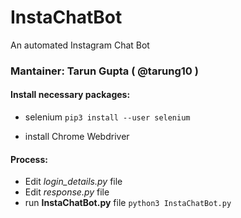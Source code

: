 # InstaChatBot
An automated Instagram Chat Bot
### Mantainer: Tarun Gupta ( @tarung10 )
#### Install necessary packages:
   * selenium
```pip3 install --user selenium```   

   * install Chrome Webdriver

#### Process:
   * Edit *login_details.py* file
   * Edit *response.py* file
   * run **InstaChatBot.py** file
```python3 InstaChatBot.py```
